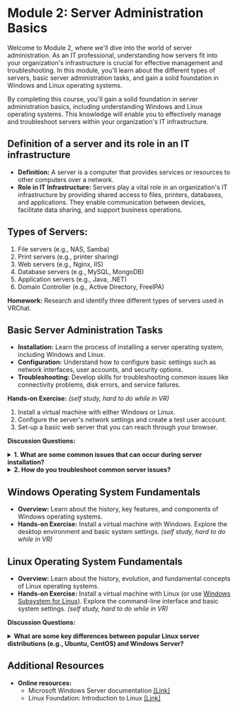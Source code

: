 # **Module 2: Server Administration Basics**

Welcome to Module 2, where we'll dive into the world of server administration. As an IT professional, understanding how servers fit into your organization's infrastructure is crucial for effective management and troubleshooting. In this module, you'll learn about the different types of servers, basic server administration tasks, and gain a solid foundation in Windows and Linux operating systems.

By completing this course, you'll gain a solid foundation in server administration basics, including understanding Windows and Linux operating systems. This knowledge will enable you to effectively manage and troubleshoot servers within your organization's IT infrastructure.

## Definition of a server and its role in an IT infrastructure

* **Definition:** A server is a computer that provides services or resources to other computers over a network.
* **Role in IT Infrastructure:** Servers play a vital role in an organization's IT infrastructure by providing shared access to files, printers, databases, and applications. They enable communication between devices, facilitate data sharing, and support business operations.

## Types of Servers:

1. File servers (e.g., NAS, Samba)
2. Print servers (e.g., printer sharing)
3. Web servers (e.g., Nginx, IIS)
4. Database servers (e.g., MySQL, MongoDB)
5. Application servers (e.g., Java, .NET)
6. Domain Controller (e.g., Active Directory, FreeIPA)

**Homework:** Research and identify three different types of servers used in VRChat.

## Basic Server Administration Tasks

* **Installation:** Learn the process of installing a server operating system, including Windows and Linux.
* **Configuration:** Understand how to configure basic settings such as network interfaces, user accounts, and security options.
* **Troubleshooting:** Develop skills for troubleshooting common issues like connectivity problems, disk errors, and service failures.

**Hands-on Exercise:** *(self study, hard to do while in VR)*

1. Install a virtual machine with either Windows or Linux.
2. Configure the server's network settings and create a test user account.
3. Set-up a basic web server that you can reach through your browser.

**Discussion Questions:**

<details> 
<summary><b>1. What are some common issues that can occur during server installation?</b></summary>
<ol>
<li><b>Disk space limitations</b>: Insufficient disk space to complete the installation process or store necessary files and data.</li>
<li><b>Hardware compatibility</b>: Incompatibility between the installed operating system (OS) and hardware components like network cards, sound cards, or graphics cards.</li>
<li><b>Boot loader problems</b>: Issues with the boot loader (e.g., GRUB or LILO) preventing the OS from loading properly.</li>
<li><b>Corrupted installation media</b>: Damaged or faulty installation CDs/DVDs/ISO files preventing a successful installation.</li>
<li><b>Partitioning and formatting errors</b>: Incorrect partitioning or formatting of disks, leading to data loss or corruption.</li>
</ol>
</details>

<details> 
<summary><b>2. How do you troubleshoot common server issues?</b></summary>
<ol>
<li><b>Identify the issue</b>: Determine what's not working.</li>
<li><b>Check logs</b>: Review system logs (e.g., Windows Event Viewer, Linux syslog)</li>
<li><b>Verify connectivity</b>: Ping other systems on the network.</li>
<li><b>Test services</b>: Try accessing specific services like HTTP, FTP, SSH, or RDP.</li>
<li><b>Consult resources</b>: Check documentation and online forums related to your environment (e.g., Windows Server, Linux distributions).</li>
<li><b>Escalate if needed</b>: If you can't resolve the issue, consult with experts or escalate to support.</li>
</ol>
</details>


## Windows Operating System Fundamentals

* **Overview:** Learn about the history, key features, and components of Windows operating systems.
* **Hands-on Exercise:** Install a virtual machine with Windows. Explore the desktop environment and basic system settings. *(self study, hard to do while in VR)*


## Linux Operating System Fundamentals

* **Overview:** Learn about the history, evolution, and fundamental concepts of Linux operating systems.
* **Hands-on Exercise:** Install a virtual machine with Linux (or use [Windows Subsystem for Linux](https://learn.microsoft.com/en-us/training/modules/wsl-introduction)). Explore the command-line interface and basic system settings. *(self study, hard to do while in VR)*

**Discussion Questions:**
<details> 
<summary><b>What are some key differences between popular Linux server distributions (e.g., Ubuntu, CentOS) and Windows Server?</b></summary>
<ol>
<li><b>Licensing</b>: 
            <ul>
                <li>Linux distributions (Ubuntu, CentOS) are open-source and free.</li>
                <li>Windows Server requires a license fee.</li>
            </ul>
</li>
<li><b>Package Management</b>: 
            <ul>
                <li>Ubuntu uses APT (Advanced Packaging Tool).</li>
                <li>CentOS uses YUM (Yellowdog Updater, Modified).</li>
                <li>Windows Server uses the Windows Update service or PowerShell (winget) for package management.</li>
            </ul>
</li>
<li><b>File System Structure</b>: 
            <ul>
                <li>Linux distributions use ext4 or XFS by default.</li>
                <li>Windows Server uses NTFS as its primary file system.</li>
            </ul>
</li>
<li><b>Desktop Environment</b>: 
            <ul>
                <li>Linux servers are typically used as a server-only operating system without a graphical interface.</li>
                <li>Windows Server is also primarily used as a server-only OS, but it has some basic GUI features.</li>
            </ul>
</li>
<li><b>Hardware Support</b>: 
            <ul>
                <li>Both Linux and Windows support most modern hardware configurations.</li>
                <li>Some devices might require specific drivers or configuration files for optimal functionality on either platform.</li>
            </ul>
</li>
<li><b>Security Features</b>: 
            <ul>
                <li>Linux servers have built-in security features like e.g., SELinux (Security-Enhanced Linux) or AppArmor.</li>
                <li>Windows Server has its own set of security features, including Firewall with Advanced Security and Windows Defender.</li>
            </ul>
</li>
<li><b>Scripting Languages</b>: 
            <ul>
                <li>Linux servers use Bash as the default shell scripting language.</li>
                <li>Windows Server primarily uses PowerShell for scripting.</li>
            </ul>
</li>
<li><b>Support and Community</b>: 
            <ul>
                <li>Both platforms have dedicated communities and support resources, but Linux's open-source nature means users can modify and contribute to the code themselves.</li>
                <li>Microsoft provides commercial support for Windows Server through various channels (e.g., phone, email, online forums).</li>
            </ul>
</li>
</ol>
</details>

## **Additional Resources**

* **Online resources:**
	+ Microsoft Windows Server documentation [[Link]](https://learn.microsoft.com/en-us/windows-server/get-started/get-started-with-windows-server)
	+ Linux Foundation: Introduction to Linux [[Link]](https://training.linuxfoundation.org/training/introduction-to-linux/)